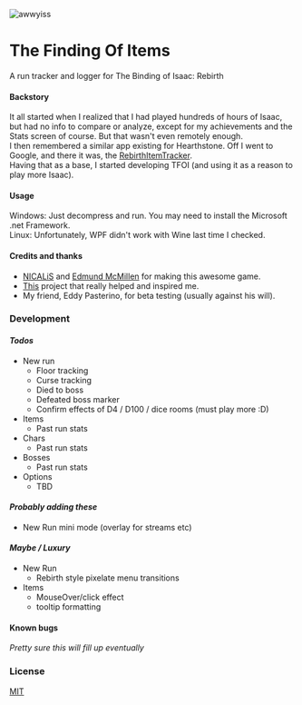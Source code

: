 ![awwyiss](https://i.imgur.com/10uOBiI.png)
# The Finding Of Items
A run tracker and logger for The Binding of Isaac: Rebirth


#### Backstory
It all started when I realized that I had played hundreds of hours of Isaac, but had no info to compare or analyze, except for my achievements and the Stats screen of course.
But that wasn't even remotely enough.  
I then remembered a similar app existing for Hearthstone.
Off I went to Google, and there it was, the [RebirthItemTracker].  
Having that as a base, I started developing TFOI (and using it as a reason to play more Isaac).


#### Usage
Windows: Just decompress and run. You may need to install the Microsoft .net Framework.  
Linux: Unfortunately, WPF didn't work with Wine last time I checked.


#### Credits and thanks

* [NICALiS] and [Edmund McMillen] for making this awesome game.
* [This] project that really helped and inspired me.
* My friend, Eddy Pasterino, for beta testing (usually against his will).

### Development
#### *Todos*
* New run 
  * Floor tracking
  * Curse tracking
  * Died to boss 
  * Defeated boss marker
  * Confirm effects of D4 / D100 / dice rooms (must play more :D)
* Items
  * Past run stats
* Chars 
  * Past run stats
* Bosses
  * Past run stats
* Options
  * TBD


#### *Probably adding these*
* New Run mini mode (overlay for streams etc)

#### *Maybe / Luxury*
* New Run 
  * Rebirth style pixelate menu transitions
* Items
  * MouseOver/click effect
  * tooltip formatting


#### Known bugs
*Pretty sure this will fill up eventually*
 
### License
[MIT]


[NICALiS]: <http://nicalis.com>
[Edmund McMillen]: <https://twitter.com/edmundmcmillen>
[This]: <https://github.com/Hyphen-ated/RebirthItemTracker>
[RebirthItemTracker]: <https://github.com/Hyphen-ated/RebirthItemTracker>
[MIT]:<http://choosealicense.com/licenses/mit/>
